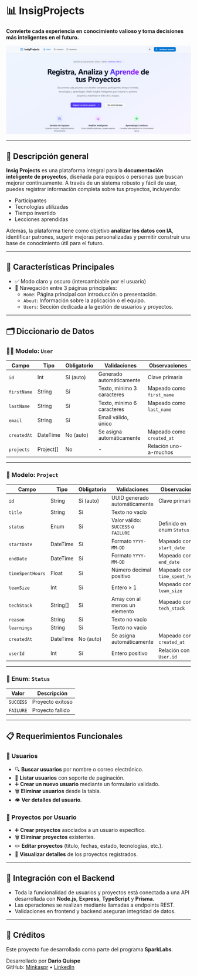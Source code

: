 # 📊 InsigProjects

**Convierte cada experiencia en conocimiento valioso y toma decisiones más inteligentes en el futuro.**

![Insig Projects Preview](./assets/insig-projects.png)

---

## 🧠 Descripción general

**Insig Projects** es una plataforma integral para la **documentación inteligente de proyectos**, diseñada para equipos o personas que buscan mejorar continuamente. A través de un sistema robusto y fácil de usar, puedes registrar información completa sobre tus proyectos, incluyendo:

- Participantes
- Tecnologías utilizadas
- Tiempo invertido
- Lecciones aprendidas

Además, la plataforma tiene como objetivo **analizar los datos con IA**, identificar patrones, sugerir mejoras personalizadas y permitir construir una base de conocimiento útil para el futuro. 

---

## 🧩 Características Principales

- ✅ Modo claro y oscuro (intercambiable por el usuario)
- 🧭 Navegación entre 3 páginas principales:
  - `Home`: Página principal con introducción o presentación.
  - `About`: Información sobre la aplicación o el equipo.
  - `Users`: Sección dedicada a la gestión de usuarios y proyectos.

---

## 🗂️ Diccionario de Datos

### 🧑‍💼 Modelo: `User`

| Campo       | Tipo     | Obligatorio | Validaciones                                | Observaciones              |
|-------------|----------|-------------|---------------------------------------------|----------------------------|
| `id`        | Int      | Sí (auto)   | Generado automáticamente                    | Clave primaria             |
| `firstName` | String   | Sí          | Texto, mínimo 3 caracteres                  | Mapeado como `first_name`  |
| `lastName`  | String   | Sí          | Texto, mínimo 6 caracteres                  | Mapeado como `last_name`   |
| `email`     | String   | Sí          | Email válido, único                         |                            |
| `createdAt` | DateTime | No (auto)   | Se asigna automáticamente                   | Mapeado como `created_at`  |
| `projects`  | Project[]| No          | -                                           | Relación uno-a-muchos      |

---

### 📁 Modelo: `Project`

| Campo           | Tipo      | Obligatorio | Validaciones                                                | Observaciones                   |
|------------------|-----------|-------------|-------------------------------------------------------------|---------------------------------|
| `id`             | String    | Sí (auto)   | UUID generado automáticamente                               | Clave primaria                  |
| `title`          | String    | Sí          | Texto no vacío                                              |                                 |
| `status`         | Enum      | Sí          | Valor válido: `SUCCESS` o `FAILURE`                         | Definido en enum `Status`       |
| `startDate`      | DateTime  | Sí          | Formato `YYYY-MM-DD`                                       | Mapeado como `start_date`       |
| `endDate`        | DateTime  | Sí          | Formato `YYYY-MM-DD`                                       | Mapeado como `end_date`         |
| `timeSpentHours` | Float     | Sí          | Número decimal positivo                                     | Mapeado como `time_spent_hours` |
| `teamSize`       | Int       | Sí          | Entero ≥ 1                                                  | Mapeado como `team_size`        |
| `techStack`      | String[]  | Sí          | Array con al menos un elemento                             | Mapeado como `tech_stack`       |
| `reason`         | String    | Sí          | Texto no vacío                                              |                                 |
| `learnings`      | String    | Sí          | Texto no vacío                                              |                                 |
| `createdAt`      | DateTime  | No (auto)   | Se asigna automáticamente                                   | Mapeado como `created_at`       |
| `userId`         | Int       | Sí          | Entero positivo                                             | Relación con `User.id`          |

---

### 🎯 Enum: `Status`

| Valor     | Descripción         |
|-----------|---------------------|
| `SUCCESS` | Proyecto exitoso    |
| `FAILURE` | Proyecto fallido    |

---

## 📋 Requerimientos Funcionales

### 👥 Usuarios

- 🔍 **Buscar usuarios** por nombre o correo electrónico.
- 📄 **Listar usuarios** con soporte de paginación.
- ➕ **Crear un nuevo usuario** mediante un formulario validado.
- 🗑️ **Eliminar usuarios** desde la tabla.
- 👁️ **Ver detalles del usuario**.

### 📁 Proyectos por Usuario

- ➕ **Crear proyectos** asociados a un usuario específico.
- 🗑️ **Eliminar proyectos** existentes.
- ✏️ **Editar proyectos** (título, fechas, estado, tecnologías, etc.).
- 📄 **Visualizar detalles** de los proyectos registrados.

---

## 🔗 Integración con el Backend

- Toda la funcionalidad de usuarios y proyectos está conectada a una API desarrollada con **Node.js**, **Express**, **TypeScript** y **Prisma**.
- Las operaciones se realizan mediante llamadas a endpoints REST.
- Validaciones en frontend y backend aseguran integridad de datos.

---

## 📌 Créditos

Este proyecto fue desarrollado como parte del programa **SparkLabs**.

Desarrollado por **Dario Quispe**  
GitHub: [Minkaspr](https://github.com/Minkaspr) • [LinkedIn](https://www.linkedin.com/in/dario-quispe-mk/)
